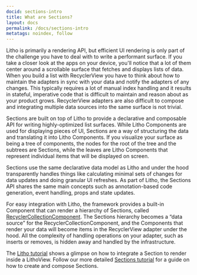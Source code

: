 ```yaml
---
docid: sections-intro
title: What are Sections?
layout: docs
permalink: /docs/sections-intro
metatags: noindex, follow
---
```


Litho is primarily a rendering API, but efficient UI rendering is only part of the challenge you have to deal with to write a performant surface.
If you take a closer look at the apps on your device, you'll notice that a lot of them center around a scrollable surface that fetches and displays lists of data. When you build a list with RecyclerView you have to think about how to maintain the adapters in sync with your data and notify the adapters of any changes. This typically requires a lot of manual index handling and it results in stateful, imperative code that is difficult to maintain and reason about as your product grows. RecyclerView adapters are also difficult to compose and integrating multiple data sources into the same surface is not trivial.

Sections are built on top of Litho to provide a declarative and composable API for writing highly-optimized list surfaces.
While Litho Components are used for displaying pieces of UI, Sections are a way of structuring the data and translating it into Litho Components. If you visualize your surface as being a tree of components, the nodes for the root of the tree and the subtrees are Sections, while the leaves are Litho Components that represent individual items that will be displayed on screen.

Sections use the same declarative data model as Litho and under the hood transparently handles things like calculating minimal sets of changes for data updates and doing granular UI refreshes.
As part of Litho, the Sections API shares the same main concepts such as annotation-based code generation, event handling, props and state updates.

For easy integration with Litho, the framework provides a built-in Component that can render a hierarchy of Sections, called [RecyclerCollectionComponent](/javadoc/com/facebook/litho/sections/widget/RecyclerCollectionComponent.html). The Sections hierarchy becomes a “data source” for the RecyclerCollectionComponent, and the Components that render your data will become items in the RecyclerView adapter under the hood.  All the complexity of handling operations on your adapter, such as inserts or removes, is hidden away and handled by the infrastructure.

The [Litho tutorial](/docs/tutorial) shows a glimpse on how to integrate a Section to render inside a LithoView. Follow our more detailed [Sections tutorial](/docs/sections-tutorial) for a guide on how to create and compose Sections.
